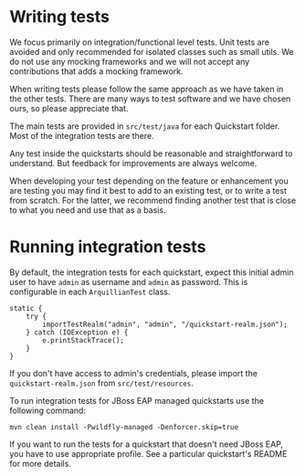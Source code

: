 # Writing tests

We focus primarily on integration/functional level tests. Unit tests are avoided and only recommended for isolated
classes such as small utils. We do not use any mocking frameworks and we will not accept any contributions that adds a 
mocking framework.

When writing tests please follow the same approach as we have taken in the other tests. There are many ways to 
test software and we have chosen ours, so please appreciate that.

The main tests are provided in `src/test/java` for each Quickstart folder. Most of the integration tests are there.

Any test inside the quickstarts should be reasonable and straightforward to understand. But feedback for improvements are always welcome.

When developing your test depending on the feature or enhancement you are testing you may find it best to add to an
existing test, or to write a test from scratch. For the latter, we recommend finding another test that is close to what 
you need and use that as a basis.


# Running integration tests

By default, the integration tests for each quickstart, expect this initial admin user to have `admin` as username and `admin` as password. This is configurable in each `ArquillianTest` class.

```
static {
    try {
        importTestRealm("admin", "admin", "/quickstart-realm.json");
    } catch (IOException e) {
        e.printStackTrace();
    }
}
```

If you don't have access to admin's credentials, please import the `quickstart-realm.json` from `src/test/resources`.

To run integration tests for JBoss EAP managed quickstarts use the following command:
```
mvn clean install -Pwildfly-managed -Denforcer.skip=true
```

If you want to run the tests for a quickstart that doesn't need JBoss EAP, you have to use appropriate profile. See a particular quickstart's README for more details.
